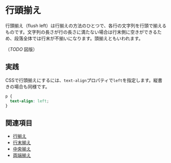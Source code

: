 # 行頭揃え

行頭揃え（flush left）は行揃えの方法のひとつで、各行の文字列を行頭で揃えるものです。文字列の長さが行の長さに満たない場合は行末側に空きができるため、段落全体では行末が不揃いになります。頭揃えともいわれます。

（*TODO* 図版）

## 実践

CSSで行頭揃えにするには、`text-align`プロパティで`left`を指定します。縦書きの場合も同様です。

```css
p {
  text-align: left;
}
```

## 関連項目

- [行揃え](./text-alignment.md)
- [行末揃え](./flush-right.md)
- [中央揃え](./centered.md)
- [両端揃え](./justified.md)
